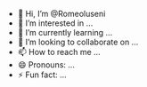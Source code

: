 - 👋 Hi, I’m @Romeoluseni
- 👀 I’m interested in ...
- 🌱 I’m currently learning ...
- 💞️ I’m looking to collaborate on ...
- 📫 How to reach me ...
- 😄 Pronouns: ...
- ⚡ Fun fact: ...

<!---
Romeoluseni/Romeoluseni is a ✨ special ✨ repository because its `README.md` (this file) appears on your GitHub profile.
You can click the Preview link to take a look at your changes.
--->
